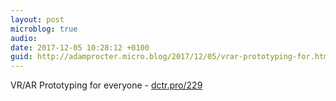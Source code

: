 ```yaml
---
layout: post
microblog: true
audio: 
date: 2017-12-05 10:28:12 +0100
guid: http://adamprocter.micro.blog/2017/12/05/vrar-prototyping-for.html
---
```

VR/AR Prototyping for everyone - [dctr.pro/229](http://dctr.pro/229)

